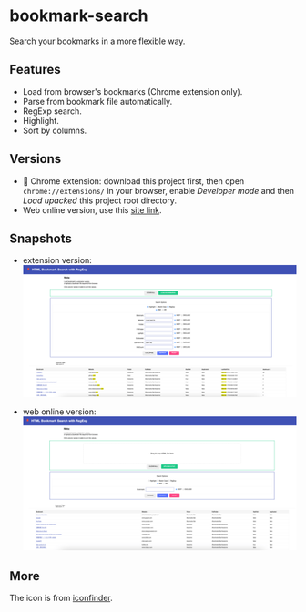 # bookmark-search

Search your bookmarks in a more flexible way.

## Features

- Load from browser's bookmarks (Chrome extension only).
- Parse from bookmark file automatically.
- RegExp search.
- Highlight.
- Sort by columns.

## Versions

- 🎨 Chrome extension: download this project first, then open `chrome://extensions/` in your browser, enable *Developer mode* and then *Load upacked* this project root directory.
- Web online version, use this [site link](https://hantang.github.io/bookmark-search).

## Snapshots

- extension version:
  ![snapshot](images/snapshot-extension.png)

- web online version:
  ![snapshot](images/snapshot-web.png)


## More 

The icon is from [iconfinder](https://www.iconfinder.com/icons/8725808).
